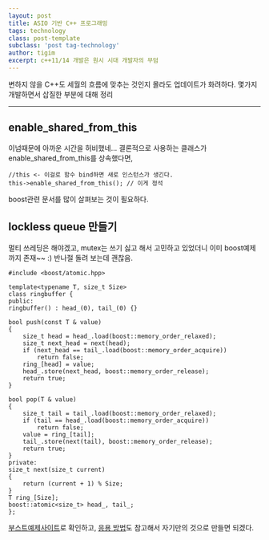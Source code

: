 ```yaml
---  
layout: post 
title: ASIO 기반 C++ 프로그래밍    
tags: technology  
class: post-template
subclass: 'post tag-technology'  
author: tigim
excerpt: c++11/14 개발은 원시 시대 개발자의 무덤 
---  
```


변하지 않을 C++도 세월의 흐름에 맞추는 것인지 몰라도 업데이트가 화려하다. 몇가지 개발하면서 삽질한 부분에 대해 정리   
  
---
## enable_shared_from_this  
  
이넘때문에 아까운 시간을 허비했네... 결론적으로 사용하는 클래스가 enable_shared_from_this를 상속했다면, 
  
	//this <- 이걸로 함수 bind하면 새로 인스턴스가 생긴다. 
	this->enable_shared_from_this(); // 이게 정석   
  	
boost관련 문서를 많이 살펴보는 것이 필요하다.  
  
## lockless queue 만들기  
  
멀티 쓰레딩은 해야겠고, mutex는 쓰기 싫고 해서 고민하고 있었더니 이미 boost예제까지 존재~~ :) 반나절 돌려 보는데 괜찮음. 

	#include <boost/atomic.hpp>
	
	template<typename T, size_t Size>
	class ringbuffer {
	public:
	ringbuffer() : head_(0), tail_(0) {}
	
	bool push(const T & value)
	{
		size_t head = head_.load(boost::memory_order_relaxed);
		size_t next_head = next(head);
		if (next_head == tail_.load(boost::memory_order_acquire))
			return false;
		ring_[head] = value;
		head_.store(next_head, boost::memory_order_release);
		return true;
	}
	
	bool pop(T & value)
	{
		size_t tail = tail_.load(boost::memory_order_relaxed);
		if (tail == head_.load(boost::memory_order_acquire))
			return false;
		value = ring_[tail];
		tail_.store(next(tail), boost::memory_order_release);
		return true;
	}
	private:
	size_t next(size_t current)
	{
		return (current + 1) % Size;
	}
	T ring_[Size];
	boost::atomic<size_t> head_, tail_;
	};

[부스트예제사이트](http://www.boost.org/doc/libs/1_60_0/doc/html/atomic/usage_examples.html)로 확인하고, [응용 방법](https://nativecoding.wordpress.com/2015/06/17/multithreading-lockless-thread-safe-spsc-ring-buffer-queue/)도 참고해서 자기만의 것으로 만들면 되겠다.  
  
  
  
  